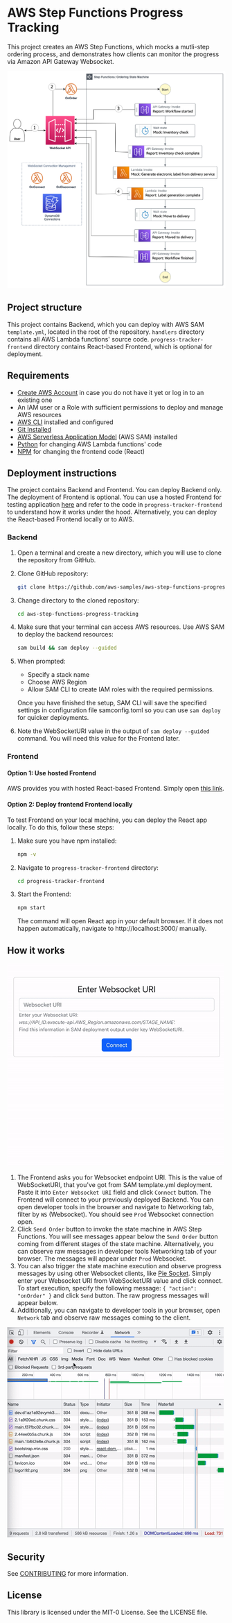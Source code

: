 # AWS Step Functions Progress Tracking

This project creates an AWS Step Functions, which mocks a mutli-step ordering process, and demonstrates how clients can monitor the progress via Amazon API Gateway Websocket.

![Diagram](readme_assets/diagram.png)

## Project structure

This project contains Backend, which you can deploy with AWS SAM `template.yml`, located in the root of the repository. `handlers` directory contains all AWS Lambda functions' source code. `progress-tracker-frontend` directory contains React-based Frontend, which is optional for deployment.

## Requirements

* [Create AWS Account](https://portal.aws.amazon.com/gp/aws/developer/registration/index.html) in case you do not have it yet or log in to an existing one
* An IAM user or a Role with sufficient permissions to deploy and manage AWS resources
* [AWS CLI](https://docs.aws.amazon.com/cli/latest/userguide/install-cliv2.html) installed and configured
* [Git Installed](https://git-scm.com/book/en/v2/Getting-Started-Installing-Git)
* [AWS Serverless Application Model](https://docs.aws.amazon.com/serverless-application-model/latest/developerguide/serverless-sam-cli-install.html) (AWS SAM) installed
* [Python](https://www.python.org/downloads/) for changing AWS Lambda functions' code
* [NPM](https://www.npmjs.com/get-npm) for changing the frontend code (React)


## Deployment instructions

The project contains Backend and Frontend. You can deploy Backend only. The deployment of Frontend is optional. You can use a hosted Frontend for testing application [here](https://main.d3l6f007ftpjty.amplifyapp.com/) and refer to the code in `progress-tracker-frontend` to understand how it works under the hood. Alternatively, you can deploy the React-based Frontend locally or to AWS.

### Backend

1. Open a terminal and create a new directory, which you will use to clone the repository from GitHub.
1. Clone GitHub repository:
    ``` bash
    git clone https://github.com/aws-samples/aws-step-functions-progress-tracking.git
    ```
1. Change directory to the cloned repository:
    ``` bash
    cd aws-step-functions-progress-tracking
    ```
1. Make sure that your terminal can access AWS resources. Use AWS SAM to deploy the backend resources:
    ``` bash
    sam build && sam deploy --guided
    ```
1. When prompted:
    * Specify a stack name
    * Choose AWS Region
    * Allow SAM CLI to create IAM roles with the required permissions.

   Once you have finished the setup, SAM CLI will save the specified settings in configuration file samconfig.toml so you can use `sam deploy` for quicker deployments.
1. Note the WebSocketURI value in the output of `sam deploy --guided` command. You will need this value for the Frontend later.

### Frontend

#### Option 1: Use hosted Frontend

AWS provides you with hosted React-based Frontend. Simply open [this link](https://main.d3l6f007ftpjty.amplifyapp.com/).

#### Option 2: Deploy frontend Frontend locally

To test Frontend on your local machine, you can deploy the React app locally. To do this, follow these steps:

1. Make sure you have npm installed:
    ``` bash
    npm -v
    ```
1. Navigate to `progress-tracker-frontend` directory:
    ``` bash
    cd progress-tracker-frontend
    ```
1. Start the Frontend:
    ``` bash
    npm start
    ```
   The command will open React app in your default browser. If it does not happen automatically, navigate to http://localhost:3000/ manually.


## How it works

![Frontend](readme_assets/blog_frontend_overview.gif)

1. The Frontend asks you for Websocket endpoint URI. This is the value of WebSocketURI, that you've got from SAM template.yml deployment. Paste it into `Enter Websocket URI` field and click `Connect` button.
   The Frontend will connect to your previously deployed Backend. You can open developer tools in the browser and navigate to Networking tab, filter by `WS` (Websocket). You should see `Prod` Websocket connection open.
1. Click `Send Order` button to invoke the state machine in AWS Step Functions. You will see messages appear below the `Send Order` button coming from different stages of the state machine. Alternatively, you can observe raw messages in developer tools Networking tab of your browser. The messages will appear under `Prod` Websocket.
1. You can also trigger the state machine execution and observe progress messages by using other Websocket clients, like [Pie Socket](https://www.piesocket.com/websocket-tester). Simply enter your Websocket URI from WebSocketURI value and click connect. To start execution, specify the following message: `{ "action": "onOrder" }` and click `Send` button. The raw progress messages will appear below.
1. Additionally, you can navigate to developer tools in your browser, open `Network` tab and observe raw messages coming to the client.

![Dev Tools](readme_assets/blog_dev_tools.gif)


## Security

See [CONTRIBUTING](CONTRIBUTING.md#security-issue-notifications) for more information.

## License

This library is licensed under the MIT-0 License. See the LICENSE file.


